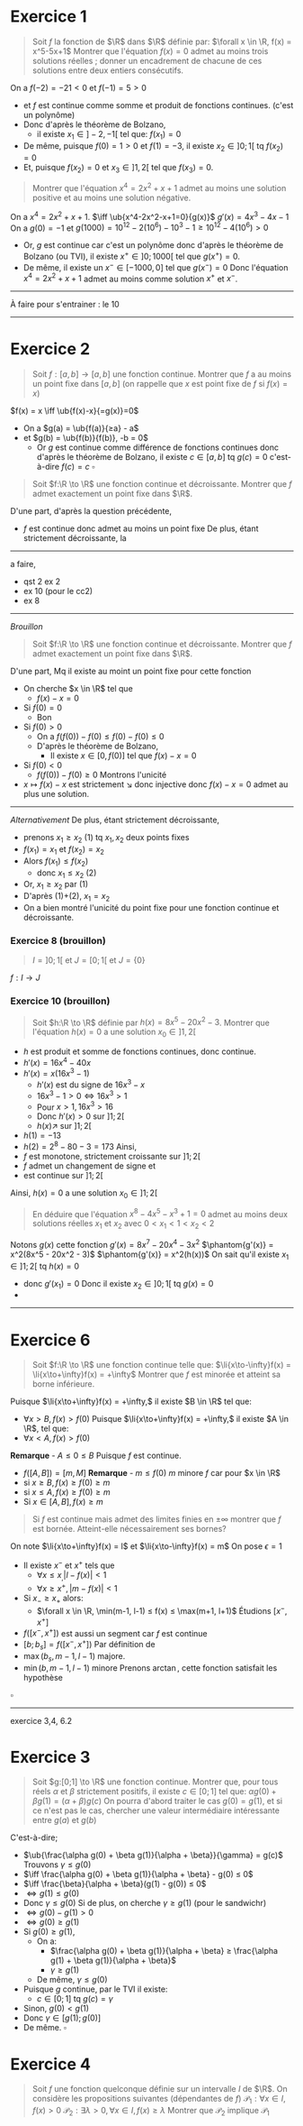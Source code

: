 # Exercice 1

> Soit $f$ la fonction de $\R$ dans $\R$ définie par:
> $\forall x \in \R, f(x) = x^5-5x+1$
> Montrer que l'équation $f(x)=0$ admet au moins trois solutions réelles ; donner un encadrement de chacune de ces solutions entre deux entiers consécutifs.

On a $f(-2)=-21<0$ et $f(-1)=5 > 0$
- et $f$ est continue comme somme et produit de fonctions continues. (c'est un polynôme)
- Donc d'après le théorème de Bolzano,
	- il existe $x_1 \in ]-2, -1[$ tel que: $f(x_1) = 0$
- De même, puisque $f(0)=1>0$ et $f(1) = -3,$ il existe $x_2 \in ]0;1[$ tq $f(x_2)=0$
- Et, puisque $f(x_2)=0$ et $x_3 \in ]1,2[$ tel que $f(x_3)=0$.

> Montrer que l'équation $x^4 = 2x^2+x+1$ admet au moins une solution positive et au moins une solution négative.

$\newcommand{\ub}[2]{\underset{#2}{\underbrace{#1}}}$

On a $x^4 = 2x^2+x+1$.
$\iff \ub{x^4-2x^2-x+1=0}{g(x)}$ 
$g'(x) = 4x^3-4x-1$
On a $g(0) = -1$ et $g(1000) = 10^{12}-2(10^6)-10^3-1 ≥ 10^{12}-4(10^6)> 0$
- Or, $g$ est continue car c'est un polynôme donc d'après le théorème de Bolzano (ou TVI), il existe $x^+ \in ]0;1000[$ tel que $g(x^+) = 0$. 
- De même, il existe un $x^-\in[-1000, 0]$ tel que $g(x^-) = 0$
Donc l'équation $x^4=2x^2+x+1$ admet au moins comme solution $x^+$ et $x^-$.

---
À faire pour s'entrainer : le 10

---

# Exercice 2

> Soit $f:[a,b]\to[a,b]$ une fonction continue. Montrer que $f$ a au moins un point fixe dans $[a,b]$ (on rappelle que $x$ est point fixe de $f$ si $f(x)=x$)

$f(x) = x \iff \ub{f(x)-x}{=g(x)}=0$
- On a $g(a) = \ub{f(a)}{≥a} - a$
- et $g(b) = \ub{f(b)}{f(b)}, -b = 0$
	- Or $g$ est continue comme différence de fonctions continues donc d'après le théorème de Bolzano, il existe $c \in [a,b]$ tq $g(c)=0$ c'est-à-dire $f(c) = c$
$\square$


$\newcommand{\R}{\mathbb{R}}$
> Soit $f:\R \to \R$ une fonction continue et décroissante. Montrer que $f$ admet exactement un point fixe dans $\R$. 

D'une part, d'après la question précédente, 
- $f$ est continue donc admet au moins un point fixe
De plus, étant strictement décroissante, la

--- 
a faire, 
- qst 2 ex 2
- ex 10 (pour le cc2)
- ex 8

---
*Brouillon*


> Soit $f:\R \to \R$ une fonction continue et décroissante. Montrer que $f$ admet exactement un point fixe dans $\R$.

D'une part, Mq il existe au moint un point fixe pour cette fonction
- On cherche $x \in \R$ tel que
	- $f(x)-x = 0$
- Si $f(0) = 0$
	- Bon
- Si $f(0) > 0$
	- On a $f(f(0)) - f(0) ≤ f(0) - f(0) ≤ 0$
	- D'après le théorème de Bolzano, 
		- Il existe $x \in [0, f(0)]$ tel que $f(x)-x=0$
- Si $f(0)<0$
	- $f(f(0))-f(0) ≥ 0$
Montrons l'unicité
- $x \mapsto f(x) - x$ est strictement $\searrow$ donc injective donc $f(x)-x=0$ admet au plus une solution.
---
*Alternativement*
De plus, étant strictement décroissante, 
- prenons $x_1 ≥ x_2$ (1) tq $x_1, x_2$ deux points fixes
- $f(x_1) = x_1$ et $f(x_2) = x_2$
- Alors $f(x_1) ≤ f(x_2)$
	- donc $x_1 ≤ x_2$ (2)
- Or, $x_1 ≥ x_2$ par (1)
- D'après (1)+(2), $x_1 = x_2$
- On a bien montré l'unicité du point fixe pour une fonction continue et décroissante.

### Exercice 8 (brouillon)

> $I = ]0;1[$ et $J = [0;1[$ et $J = \{0\}$

$f:I \to J$

### Exercice 10 (brouillon)

> Soit $h:\R \to \R$ définie par $h(x) = 8x^5 - 20x^2 - 3$. Montrer que l'équation $h(x) = 0$ a une solution $x_0 \in ]1,2[$

- $h$ est produit et somme de fonctions continues, donc continue.
- $h'(x) = 16x^4-40x$
- $h'(x) = x(16x^3 -1)$
	- $h'(x)$ est du signe de $16x^3-x$
	- $16x^3 - 1> 0 \iff 16x^3 > 1$
	- Pour $x > 1, 16x^3 > 16$
	- Donc $h'(x) > 0$ sur $]1;2[$
	- $h(x) \nearrow$ sur $]1;2[$
- $h(1) = -13$
- $h(2) = 2^8 - 80 - 3 = 173$
Ainsi,
- $f$ est monotone, strictement croissante sur $]1;2[$
- $f$ admet un changement de signe et 
- est continue sur $]1;2[$

Ainsi, $h(x) = 0$ a une solution $x_0 \in ]1;2[$

> En déduire que l'équation $x^8-4x^5-x^3+1 = 0$ admet au moins deux solutions réelles $x_1$ et $x_2$ avec $0< x_1 < 1 < x_2 < 2$

Notons $g(x)$ cette fonction
$g'(x) = 8x^7 - 20x^4 - 3x^2$
$\phantom{g'(x)} = x^2(8x^5 - 20x^2 - 3)$
$\phantom{g'(x)} = x^2(h(x))$
On sait qu'il existe $x_1 \in ]1;2[$ tq $h(x)=0$
- donc $g'(x_1) = 0$
Donc il existe $x_2 \in ]0;1[$ tq $g(x) = 0$
- 


---

# Exercice 6

> Soit $f:\R \to \R$ une fonction continue telle que:
> $\li{x\to-\infty}f(x) = \li{x\to+\infty}f(x) = +\infty$
> Montrer que $f$ est minorée et atteint sa borne inférieure.

Puisque $\li{x\to+\infty}f(x) = +\infty,$ il existe $B \in \R$ tel que:
- $\forall x > B, f(x) > f(0)$
Puisque $\li{x\to+\infty}f(x) = +\infty,$ il existe $A \in \R$, tel que:
- $\forall x < A, f(x) > f(0)$

**Remarque** - $A ≤ 0 ≤ B$
Puisque $f$ est continue. 
- $f([A,B]) = [m,M]$
**Remarque** - $m ≤ f(0)$
$m$ minore $f$ car pour $x \in \R$
- si $x ≥ B, f(x) ≥ f(0) ≥ m$
- si $x ≤ A, f(x) ≥ f(0) ≥ m$
- Si $x \in [A,B], f(x) ≥ m$

> Si $f$ est continue mais admet des limites finies en $±\infty$ montrer que $f$ est bornée. Atteint-elle nécessairement ses bornes? 

On note $\li{x\to+\infty}f(x) = l$ et $\li{x\to-\infty}f(x) = m$
On pose $\epsilon = 1$
- Il existe $x^-$ et $x^+$ tels que
	- $\forall x ≤ x_, |l-f(x)|<1$
	- $\forall x ≥ x^+, |m-f(x)|<1$
- Si $x_- ≥ x_+$ alors:
	- $\forall x \in \R, \min(m-1, l-1) ≤ f(x) ≤ \max(m+1, l+1)$
Étudions $[x^-, x^+]$
- $f([x^-, x^+])$ est aussi un segment car $f$ est continue
- $[b;b_s] = f([x^-,x^+])$
Par définition de 
- $\max(b_s, m-1, l-1)$ majore. 
- $\min(b, m-1, l-1)$ minore
Prenons $\arctan$, cette fonction satisfait les hypothèse

$\square$

---
exercice 3,4, 6.2

# Exercice 3

> Soit $g:[0;1] \to \R$ une fonction continue. Montrer que, pour tous réels $\alpha$ et $\beta$ strictement positifs, il existe $c \in [0;1]$ tel que:
> $\alpha g(0)+\beta g(1) = (\alpha + \beta)g(c)$
> On pourra d'abord traiter le cas $g(0)=g(1)$, et si ce n'est pas le cas, chercher une valeur intermédiaire intéressante entre $g(a)$ et $g(b)$

$\newcommand{\ub}[2]{\underset{#2}{\underbrace{#1}}}$
C'est-à-dire;
- $\ub{\frac{\alpha g(0) + \beta g(1)}{\alpha + \beta}}{\gamma} = g(c)$
Trouvons $\gamma ≤ g(0)$
- $\iff \frac{\alpha g(0) + \beta g(1)}{\alpha + \beta} - g(0) ≤ 0$
- $\iff \frac{\beta}{\alpha + \beta}(g(1) - g(0)) ≤ 0$
- $\iff g(1) ≤ g(0)$
- Donc $\gamma ≤ g(0)$
Si de plus, on cherche $\gamma ≥ g(1)$ (pour le sandwichr)
- $\iff g(0) - g(1) > 0$
- $\iff g(0) ≥ g(1)$
- Si $g(0) ≥ g(1),$
	- On a:
		- $\frac{\alpha g(0) + \beta g(1)}{\alpha + \beta} ≥ \frac{\alpha g(1) + \beta g(1)}{\alpha + \beta}$
		- $\gamma ≥ g(1)$
	- De même, $\gamma ≤ g(0)$
- Puisque $g$ continue, par le TVI il existe:
	- $c \in [0;1]$ tq $g(c) = \gamma$
- Sinon, $g(0) < g(1)$
- Donc $\gamma \in [g(1);g(0)]$
- De même.
$\square$

# Exercice 4

> Soit $f$ une fonction quelconque définie sur un intervalle $I$ de $\R$. On considère les propositions suivantes (dépendantes de $f$)
> $\mathcal{P}_1 : \forall x \in I, f(x) > 0$
> $\mathcal{P}_2:\exists \lambda > 0, \forall x \in I, f(x) ≥ \lambda$
> Montrer que $\mathcal{P_2}$ implique $\mathcal{P_1}$

